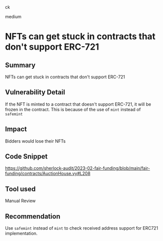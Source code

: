 ck

medium

# NFTs can get stuck in contracts that don't support ERC-721

## Summary

NFTs can get stuck in contracts that don't support ERC-721

## Vulnerability Detail

If the NFT is minted to a contract that doesn't support ERC-721, it will be frozen in the contract.
This is because of the use of `mint` instead of `safemint`

## Impact

Bidders would lose their NFTs

## Code Snippet

https://github.com/sherlock-audit/2023-02-fair-funding/blob/main/fair-funding/contracts/AuctionHouse.vy#L208

## Tool used

Manual Review

## Recommendation

Use `safemint` instead of `mint` to check received address support for ERC721 implementation.
